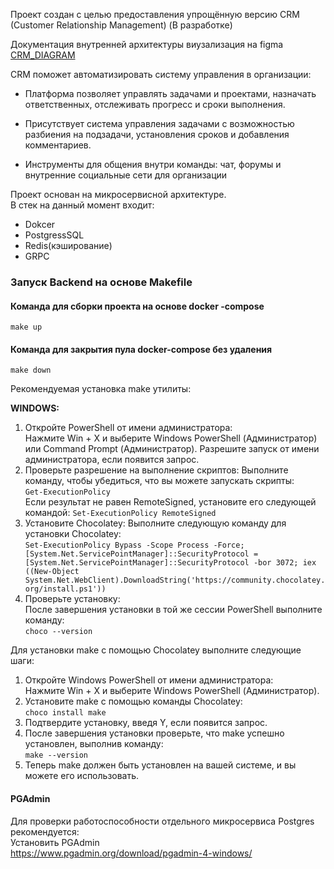 Проект создан с целью предоставления упрощённую версию CRM (Customer Relationship Management) (В разработке)

Документация внутренней архитектуры виузализация на figma
[CRM_DIAGRAM](https://www.figma.com/board/W6NXFIPn5LFjR666mMIfRY/%D0%9F%D1%80%D0%BE%D0%B5%D0%BA%D1%82-CRM-System?node-id=0-1&t=HuxqfT14xiZvZ4yY-0)

CRM поможет автоматизировать систему управления в организации: 

- Платформа позволяет управлять задачами и проектами, назначать ответственных, отслеживать прогресс и сроки выполнения.

- Присутствует система управления задачами с возможностью разбиения на подзадачи, установления сроков и добавления комментариев.

- Инструменты для общения внутри команды: чат, форумы и внутренние социальные сети для организации

Проект основан на микросервисной архитектуре.  
В стек на данный момент входит:   

- Dokcer
- PostgressSQL
- Redis(кэширование)
- GRPC


### Запуск Backend на основе Makefile
    
#### Команда для сборки проекта на основе docker -compose 

    make up 

#### Команда для закрытия пула docker-compose без удаления

    make down 
    
Рекомендуемая установка make утилиты:  

**WINDOWS:**
1. Откройте PowerShell от имени администратора:  
Нажмите Win + X и выберите Windows PowerShell (Администратор) или Command Prompt (Администратор).
Разрешите запуск от имени администратора, если появится запрос.
2. Проверьте разрешение на выполнение скриптов:
   Выполните команду, чтобы убедиться, что вы можете запускать скрипты:  
   `Get-ExecutionPolicy`  
Если результат не равен RemoteSigned, установите его следующей командой:
   `Set-ExecutionPolicy RemoteSigned`  
3. Установите Chocolatey:
   Выполните следующую команду для установки Chocolatey:  
   `Set-ExecutionPolicy Bypass -Scope Process -Force; [System.Net.ServicePointManager]::SecurityProtocol = [System.Net.ServicePointManager]::SecurityProtocol -bor 3072; iex ((New-Object System.Net.WebClient).DownloadString('https://community.chocolatey.org/install.ps1'))`  
4. Проверьте установку:  
      После завершения установки в той же сессии PowerShell выполните команду:  
   `choco --version`

Для установки make с помощью Chocolatey выполните следующие шаги:

1. Откройте Windows PowerShell от имени администратора:  
Нажмите Win + X и выберите Windows PowerShell (Администратор).  
2. Установите make с помощью команды Chocolatey:  
   `choco install make`
3. Подтвердите установку, введя Y, если появится запрос.  
4. После завершения установки проверьте, что make успешно установлен, выполнив команду:  
   `make --version`
5. Теперь make должен быть установлен на вашей системе, и вы можете его использовать.

#### PGAdmin
Для проверки работоспособности отдельного микросервиса Postgres рекомендуется:  
    Установить PGAdmin  
    https://www.pgadmin.org/download/pgadmin-4-windows/


    

    